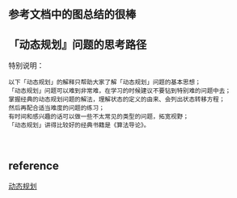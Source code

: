 
## 参考文档中的图总结的很棒
## 「动态规划』问题的思考路径
特别说明：
```
以下「动态规划」的解释只帮助大家了解「动态规划」问题的基本思想；
「动态规划」问题可以难到非常难，在学习的时候建议不要钻到特别难的问题中去；
掌握经典的动态规划问题的解法，理解状态的定义的由来、会列出状态转移方程；
然后再配合适当难度的问题的练习；
有时间和感兴趣的话可以做一些不太常见的类型的问题，拓宽视野；
「动态规划」讲得比较好的经典书籍是《算法导论》。
```

&nbsp;
## reference
[动态规划](https://leetcode-cn.com/problems/longest-palindromic-substring/solution/zhong-xin-kuo-san-dong-tai-gui-hua-by-liweiwei1419/)  
[]()
